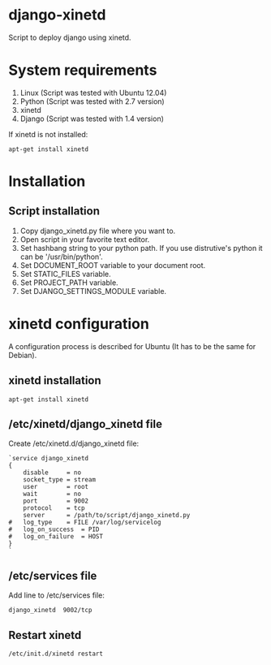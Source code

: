django-xinetd
=============

Script to deploy django using xinetd.

# System requirements #

1. Linux (Script was tested with Ubuntu 12.04)
1. Python (Script was tested with 2.7 version)
1. xinetd
1. Django (Script was tested with 1.4 version)

If xinetd is not installed:

`apt-get install xinetd`

# Installation #

## Script installation ##

1. Copy django_xinetd.py file where you want to.
1. Open script in your favorite text editor.
1. Set hashbang string to your python path. If you use distrutive's 
   python it can be '/usr/bin/python'.
1. Set DOCUMENT_ROOT variable to your document root.
1. Set STATIC_FILES variable.
1. Set PROJECT_PATH variable.
1. Set DJANGO\_SETTINGS\_MODULE variable.




# xinetd configuration #

A configuration process is described for Ubuntu (It has to be the same
for Debian).

## xinetd installation ##

`apt-get install xinetd`

## /etc/xinetd/django_xinetd file ##

Create /etc/xinetd.d/django_xinetd file:

    `service django_xinetd
    {
    	disable		= no
    	socket_type	= stream
    	user		= root
    	wait		= no
    	port		= 9002
    	protocol	= tcp
    	server		= /path/to/script/django_xinetd.py
    #	log_type 	= FILE /var/log/servicelog
    #	log_on_success	= PID
    #	log_on_failure	= HOST
    }
	`

## /etc/services file ##

Add line to /etc/services file:

`django_xinetd	9002/tcp`

## Restart xinetd ##

`/etc/init.d/xinetd restart`

